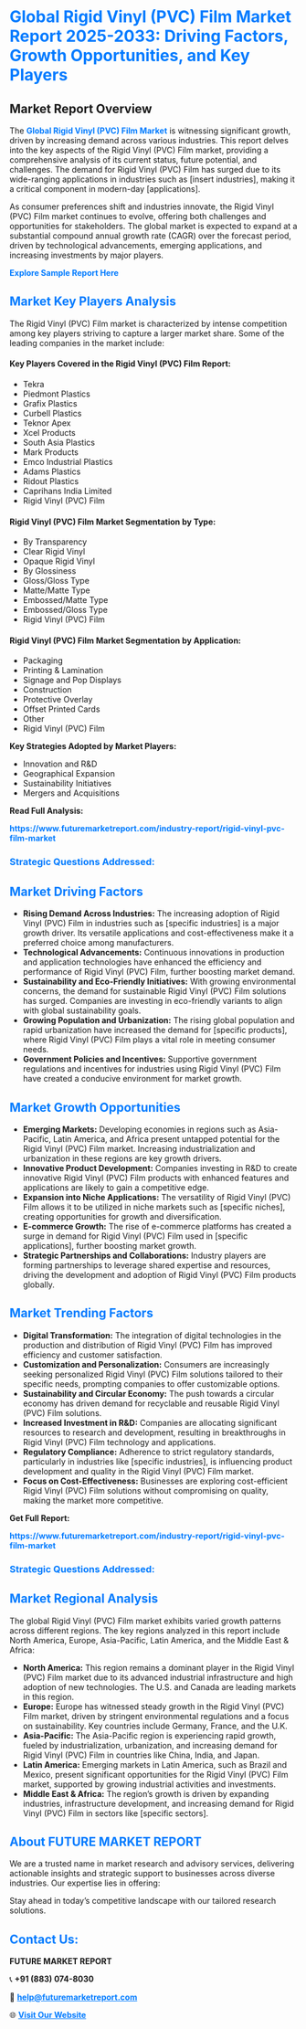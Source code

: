 <h1 style="color: #007BFF;">Global Rigid Vinyl (PVC) Film Market Report 2025-2033: Driving Factors, Growth Opportunities, and Key Players</h1>

<section id="overview">
<h2>Market Report Overview</h2>
<p>The <a href="https://www.futuremarketreport.com/industry-report/rigid-vinyl-pvc-film-market" style="color: #007BFF; text-decoration: none;"><strong>Global Rigid Vinyl (PVC) Film Market</strong></a> is witnessing significant growth, driven by increasing demand across various industries. This report delves into the key aspects of the Rigid Vinyl (PVC) Film market, providing a comprehensive analysis of its current status, future potential, and challenges. The demand for Rigid Vinyl (PVC) Film has surged due to its wide-ranging applications in industries such as [insert industries], making it a critical component in modern-day [applications].</p>
<p>As consumer preferences shift and industries innovate, the Rigid Vinyl (PVC) Film market continues to evolve, offering both challenges and opportunities for stakeholders. The global market is expected to expand at a substantial compound annual growth rate (CAGR) over the forecast period, driven by technological advancements, emerging applications, and increasing investments by major players.</p>
</section>

<section id="overview">
<p><a href="https://www.futuremarketreport.com/request-sample/reportId=104932" style="color: #007BFF; text-decoration: none;"><strong>Explore Sample Report Here</strong></a></p>
</section>

<section id="key-players">
<h2 style="color: #007BFF;">Market Key Players Analysis</h2>
<p>The Rigid Vinyl (PVC) Film market is characterized by intense competition among key players striving to capture a larger market share. Some of the leading companies in the market include:</p>
<h4>Key Players Covered in the Rigid Vinyl (PVC) Film Report:</h4>
<ul><li>Tekra</li><li>Piedmont Plastics</li><li>Grafix Plastics</li><li>Curbell Plastics</li><li>Teknor Apex</li><li>Xcel Products</li><li>South Asia Plastics</li><li>Mark Products</li><li>Emco Industrial Plastics</li><li>Adams Plastics</li><li>Ridout Plastics</li><li>Caprihans India Limited</li><li>Rigid Vinyl (PVC) Film</li></ul>
<h4>Rigid Vinyl (PVC) Film Market Segmentation by Type:</h4>
<ul><li>By Transparency</li><li>Clear Rigid Vinyl</li><li>Opaque Rigid Vinyl</li><li>By Glossiness</li><li>Gloss/Gloss Type</li><li>Matte/Matte Type</li><li>Embossed/Matte Type</li><li>Embossed/Gloss Type</li><li>Rigid Vinyl (PVC) Film</li></ul>

<h4>Rigid Vinyl (PVC) Film Market Segmentation by Application:</h4>
<ul><li>Packaging</li><li>Printing &amp; Lamination</li><li>Signage and Pop Displays</li><li>Construction</li><li>Protective Overlay</li><li>Offset Printed Cards</li><li>Other</li><li>Rigid Vinyl (PVC) Film</li></ul>
<p><strong>Key Strategies Adopted by Market Players:</strong></p>
<ul>
<li>Innovation and R&D</li>
<li>Geographical Expansion</li>
<li>Sustainability Initiatives</li>
<li>Mergers and Acquisitions</li>
</ul>
</section>

<section>
<p><strong>Read Full Analysis: </strong></p><a href="https://www.futuremarketreport.com/industry-report/rigid-vinyl-pvc-film-market" style="color: #007BFF; text-decoration: none;"><strong>https://www.futuremarketreport.com/industry-report/rigid-vinyl-pvc-film-market</strong></a>
<h3 style="color: #007BFF;">Strategic Questions Addressed:</h3>
</section>

<section id="driving-factors">
<h2 style="color: #007BFF;">Market Driving Factors</h2>
<ul>
<li><strong>Rising Demand Across Industries:</strong> The increasing adoption of Rigid Vinyl (PVC) Film in industries such as [specific industries] is a major growth driver. Its versatile applications and cost-effectiveness make it a preferred choice among manufacturers.</li>
<li><strong>Technological Advancements:</strong> Continuous innovations in production and application technologies have enhanced the efficiency and performance of Rigid Vinyl (PVC) Film, further boosting market demand.</li>
<li><strong>Sustainability and Eco-Friendly Initiatives:</strong> With growing environmental concerns, the demand for sustainable Rigid Vinyl (PVC) Film solutions has surged. Companies are investing in eco-friendly variants to align with global sustainability goals.</li>
<li><strong>Growing Population and Urbanization:</strong> The rising global population and rapid urbanization have increased the demand for [specific products], where Rigid Vinyl (PVC) Film plays a vital role in meeting consumer needs.</li>
<li><strong>Government Policies and Incentives:</strong> Supportive government regulations and incentives for industries using Rigid Vinyl (PVC) Film have created a conducive environment for market growth.</li>
</ul>
</section>

<section id="growth-opportunities">
<h2 style="color: #007BFF;">Market Growth Opportunities</h2>
<ul>
<li><strong>Emerging Markets:</strong> Developing economies in regions such as Asia-Pacific, Latin America, and Africa present untapped potential for the Rigid Vinyl (PVC) Film market. Increasing industrialization and urbanization in these regions are key growth drivers.</li>
<li><strong>Innovative Product Development:</strong> Companies investing in R&D to create innovative Rigid Vinyl (PVC) Film products with enhanced features and applications are likely to gain a competitive edge.</li>
<li><strong>Expansion into Niche Applications:</strong> The versatility of Rigid Vinyl (PVC) Film allows it to be utilized in niche markets such as [specific niches], creating opportunities for growth and diversification.</li>
<li><strong>E-commerce Growth:</strong> The rise of e-commerce platforms has created a surge in demand for Rigid Vinyl (PVC) Film used in [specific applications], further boosting market growth.</li>
<li><strong>Strategic Partnerships and Collaborations:</strong> Industry players are forming partnerships to leverage shared expertise and resources, driving the development and adoption of Rigid Vinyl (PVC) Film products globally.</li>
</ul>
</section>

<section id="trending-factors">
<h2 style="color: #007BFF;">Market Trending Factors</h2>
<ul>
<li><strong>Digital Transformation:</strong> The integration of digital technologies in the production and distribution of Rigid Vinyl (PVC) Film has improved efficiency and customer satisfaction.</li>
<li><strong>Customization and Personalization:</strong> Consumers are increasingly seeking personalized Rigid Vinyl (PVC) Film solutions tailored to their specific needs, prompting companies to offer customizable options.</li>
<li><strong>Sustainability and Circular Economy:</strong> The push towards a circular economy has driven demand for recyclable and reusable Rigid Vinyl (PVC) Film solutions.</li>
<li><strong>Increased Investment in R&D:</strong> Companies are allocating significant resources to research and development, resulting in breakthroughs in Rigid Vinyl (PVC) Film technology and applications.</li>
<li><strong>Regulatory Compliance:</strong> Adherence to strict regulatory standards, particularly in industries like [specific industries], is influencing product development and quality in the Rigid Vinyl (PVC) Film market.</li>
<li><strong>Focus on Cost-Effectiveness:</strong> Businesses are exploring cost-efficient Rigid Vinyl (PVC) Film solutions without compromising on quality, making the market more competitive.</li>
</ul>
</section>

<section>
<p><strong>Get Full Report: </strong></p><a href="https://www.futuremarketreport.com/industry-report/rigid-vinyl-pvc-film-market" style="color: #007BFF; text-decoration: none;"><strong>https://www.futuremarketreport.com/industry-report/rigid-vinyl-pvc-film-market</strong></a>
<h3 style="color: #007BFF;">Strategic Questions Addressed:</h3>
</section>


<section id="regional-analysis">
<h2 style="color: #007BFF;">Market Regional Analysis</h2>
<p>The global Rigid Vinyl (PVC) Film market exhibits varied growth patterns across different regions. The key regions analyzed in this report include North America, Europe, Asia-Pacific, Latin America, and the Middle East & Africa:</p>
<ul>
<li><strong>North America:</strong> This region remains a dominant player in the Rigid Vinyl (PVC) Film market due to its advanced industrial infrastructure and high adoption of new technologies. The U.S. and Canada are leading markets in this region.</li>
<li><strong>Europe:</strong> Europe has witnessed steady growth in the Rigid Vinyl (PVC) Film market, driven by stringent environmental regulations and a focus on sustainability. Key countries include Germany, France, and the U.K.</li>
<li><strong>Asia-Pacific:</strong> The Asia-Pacific region is experiencing rapid growth, fueled by industrialization, urbanization, and increasing demand for Rigid Vinyl (PVC) Film in countries like China, India, and Japan.</li>
<li><strong>Latin America:</strong> Emerging markets in Latin America, such as Brazil and Mexico, present significant opportunities for the Rigid Vinyl (PVC) Film market, supported by growing industrial activities and investments.</li>
<li><strong>Middle East & Africa:</strong> The region’s growth is driven by expanding industries, infrastructure development, and increasing demand for Rigid Vinyl (PVC) Film in sectors like [specific sectors].</li>
</ul>
</section>

<footer>
<h2 style="color: #007BFF;">About FUTURE MARKET REPORT</h2>
<p>We are a trusted name in market research and advisory services, delivering actionable insights and strategic support to businesses across diverse industries. Our expertise lies in offering:</p>

<p>Stay ahead in today’s competitive landscape with our tailored research solutions.</p>

<h2 style="color: #007BFF;">Contact Us:</h2>
<p><strong>FUTURE MARKET REPORT</strong></p>
<p>📞 <strong>+91 (883) 074-8030</strong></p>
<p>📧 <strong><a href="mailto:help@futuremarketreport.com" style="color: #007BFF;">help@futuremarketreport.com</a></strong></p>
<p>🌐 <strong><a href="https://www.futuremarketreport.com/" style="color: #007BFF;">Visit Our Website</a></strong></p>
</footer>